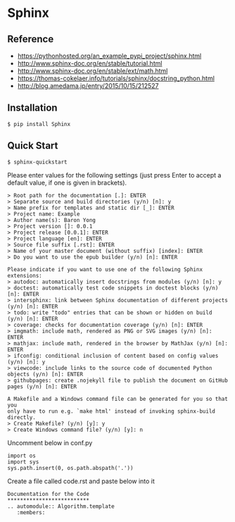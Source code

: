 # Sphinx

## Reference
* https://pythonhosted.org/an_example_pypi_project/sphinx.html
* http://www.sphinx-doc.org/en/stable/tutorial.html
* http://www.sphinx-doc.org/en/stable/ext/math.html
* https://thomas-cokelaer.info/tutorials/sphinx/docstring_python.html
* http://blog.amedama.jp/entry/2015/10/15/212527

## Installation
```
$ pip install Sphinx
```

## Quick Start
```
$ sphinx-quickstart
```
Please enter values for the following settings (just press Enter to
accept a default value, if one is given in brackets).
```
> Root path for the documentation [.]: ENTER
> Separate source and build directories (y/n) [n]: y
> Name prefix for templates and static dir [_]: ENTER
> Project name: Example
> Author name(s): Baron Yong
> Project version []: 0.0.1
> Project release [0.0.1]: ENTER
> Project language [en]: ENTER
> Source file suffix [.rst]: ENTER
> Name of your master document (without suffix) [index]: ENTER
> Do you want to use the epub builder (y/n) [n]: ENTER

Please indicate if you want to use one of the following Sphinx extensions:
> autodoc: automatically insert docstrings from modules (y/n) [n]: y
> doctest: automatically test code snippets in doctest blocks (y/n) [n]: ENTER
> intersphinx: link between Sphinx documentation of different projects (y/n) [n]: ENTER
> todo: write "todo" entries that can be shown or hidden on build (y/n) [n]: ENTER
> coverage: checks for documentation coverage (y/n) [n]: ENTER
> imgmath: include math, rendered as PNG or SVG images (y/n) [n]: ENTER
> mathjax: include math, rendered in the browser by MathJax (y/n) [n]: ENTER
> ifconfig: conditional inclusion of content based on config values (y/n) [n]: y
> viewcode: include links to the source code of documented Python objects (y/n) [n]: ENTER
> githubpages: create .nojekyll file to publish the document on GitHub pages (y/n) [n]: ENTER

A Makefile and a Windows command file can be generated for you so that you
only have to run e.g. `make html' instead of invoking sphinx-build
directly.
> Create Makefile? (y/n) [y]: y
> Create Windows command file? (y/n) [y]: n
```
Uncomment below in conf.py
```
import os
import sys
sys.path.insert(0, os.path.abspath('.'))
```
Create a file called code.rst and paste below into it
```
Documentation for the Code
**************************
.. automodule:: Algorithm.template
   :members:

```
